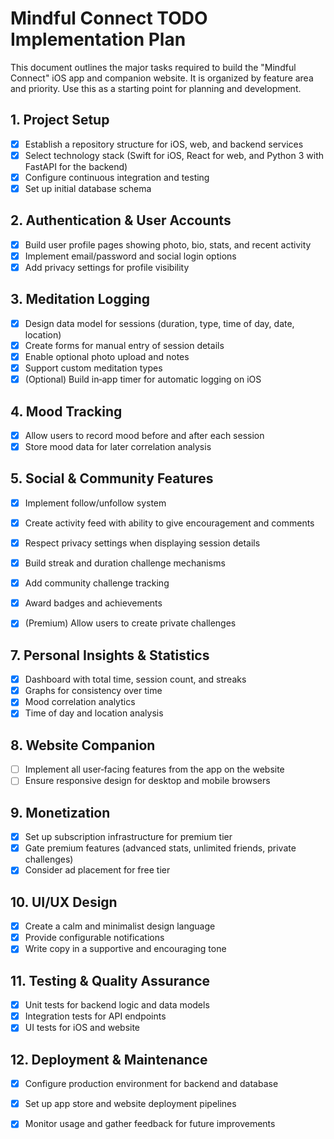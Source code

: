 # Mindful Connect TODO Implementation Plan

This document outlines the major tasks required to build the "Mindful Connect" iOS app and companion website. It is organized by feature area and priority. Use this as a starting point for planning and development.

## 1. Project Setup
- [x] Establish a repository structure for iOS, web, and backend services
- [x] Select technology stack (Swift for iOS, React for web, and Python 3 with FastAPI for the backend)
- [x] Configure continuous integration and testing
- [x] Set up initial database schema

## 2. Authentication & User Accounts
- [x] Build user profile pages showing photo, bio, stats, and recent activity
- [x] Implement email/password and social login options
- [x] Add privacy settings for profile visibility

## 3. Meditation Logging
- [x] Design data model for sessions (duration, type, time of day, date, location)
- [x] Create forms for manual entry of session details
- [x] Enable optional photo upload and notes
- [x] Support custom meditation types
- [x] (Optional) Build in‑app timer for automatic logging on iOS

## 4. Mood Tracking
- [x] Allow users to record mood before and after each session
- [x] Store mood data for later correlation analysis

## 5. Social & Community Features
- [x] Implement follow/unfollow system
- [x] Create activity feed with ability to give encouragement and comments
- [x] Respect privacy settings when displaying session details

- [x] Build streak and duration challenge mechanisms
- [x] Add community challenge tracking
- [x] Award badges and achievements
- [x] (Premium) Allow users to create private challenges

## 7. Personal Insights & Statistics
- [x] Dashboard with total time, session count, and streaks
- [x] Graphs for consistency over time
- [x] Mood correlation analytics
- [x] Time of day and location analysis

## 8. Website Companion
- [ ] Implement all user‑facing features from the app on the website
- [ ] Ensure responsive design for desktop and mobile browsers

## 9. Monetization
- [x] Set up subscription infrastructure for premium tier
- [x] Gate premium features (advanced stats, unlimited friends, private challenges)
- [x] Consider ad placement for free tier

## 10. UI/UX Design
- [x] Create a calm and minimalist design language
- [x] Provide configurable notifications
- [x] Write copy in a supportive and encouraging tone

## 11. Testing & Quality Assurance
- [x] Unit tests for backend logic and data models
- [x] Integration tests for API endpoints
- [x] UI tests for iOS and website

## 12. Deployment & Maintenance
- [x] Configure production environment for backend and database
- [x] Set up app store and website deployment pipelines
- [x] Monitor usage and gather feedback for future improvements

